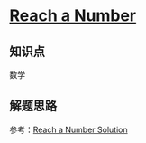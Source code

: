# [Reach a Number](https://leetcode.com/problems/reach-a-number/)

## 知识点

数学

## 解题思路

参考：[Reach a Number Solution](https://www.cnblogs.com/grandyang/p/8456022.html)
